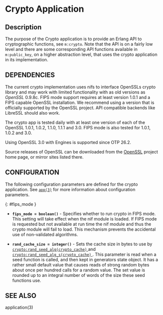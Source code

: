 <!--
%CopyrightBegin%

SPDX-License-Identifier: Apache-2.0

Copyright Ericsson AB 2023-2024. All Rights Reserved.

Licensed under the Apache License, Version 2.0 (the "License");
you may not use this file except in compliance with the License.
You may obtain a copy of the License at

    http://www.apache.org/licenses/LICENSE-2.0

Unless required by applicable law or agreed to in writing, software
distributed under the License is distributed on an "AS IS" BASIS,
WITHOUT WARRANTIES OR CONDITIONS OF ANY KIND, either express or implied.
See the License for the specific language governing permissions and
limitations under the License.

%CopyrightEnd%
-->
# Crypto Application

## Description

The purpose of the Crypto application is to provide an Erlang API to
cryptographic functions, see `m:crypto`. Note that the API is on a fairly low
level and there are some corresponding API functions available in
`m:public_key`, on a higher abstraction level, that uses the crypto application
in its implementation.

## DEPENDENCIES

The current crypto implementation uses nifs to interface OpenSSLs crypto library
and may work with limited functionality with as old versions as _OpenSSL_
0\.9.8c. FIPS mode support requires at least version 1.0.1 and a FIPS capable
OpenSSL installation. We recommend using a version that is officially supported
by the OpenSSL project. API compatible backends like LibreSSL should also work.

The crypto app is tested daily with at least one version of each of the OpenSSL
1.0.1, 1.0.2, 1.1.0, 1.1.1 and 3.0. FIPS mode is also tested for 1.0.1, 1.0.2
and 3.0.

Using OpenSSL 3.0 with Engines is supported since OTP 26.2.

Source releases of OpenSSL can be downloaded from the
[OpenSSL](http://www.openssl.org) project home page, or mirror sites listed
there.

## CONFIGURATION

The following configuration parameters are defined for the crypto application.
See [`app(3)`](`e:kernel:app.md`) for more information about configuration
parameters.

[](){: #fips_mode }
- **`fips_mode = boolean()`** - Specifies whether to run crypto in FIPS mode.
  This setting will take effect when the nif module is loaded. If FIPS mode is
  requested but not available at run time the nif module and thus the crypto
  module will fail to load. This mechanism prevents the accidental use of
  non-validated algorithms.

- **`rand_cache_size = integer()`** - Sets the cache size in bytes to use by
  [`crypto:rand_seed_alg(crypto_cache)` ](`crypto:rand_seed_alg/1`)and
  [`crypto:rand_seed_alg_s(crypto_cache)` ](`crypto:rand_seed_alg_s/1`). This
  parameter is read when a seed function is called, and then kept in generators
  state object. It has a rather small default value that causes reads of strong
  random bytes about once per hundred calls for a random value. The set value is
  rounded up to an integral number of words of the size these seed functions
  use.

## SEE ALSO

application(3)
